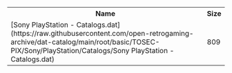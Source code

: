 <table>
<tr><th>Name</th><th>Size</th></tr>
<tr><td>
[Sony PlayStation - Catalogs.dat](https://raw.githubusercontent.com/open-retrogaming-archive/dat-catalog/main/root/basic/TOSEC-PIX/Sony/PlayStation/Catalogs/Sony PlayStation - Catalogs.dat)
</td><td>809</td></tr>
</table>
